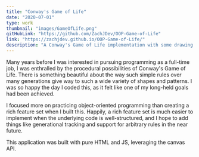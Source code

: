 ```yaml
---
title: "Conway's Game of Life"
date: "2020-07-01"
type: work
thumbnail: "images/GameOfLife.png"
gitHubLink: "https://github.com/ZachJDev/OOP-Game-of-Life"
link: "https://zachjdev.github.io/OOP-Game-of-Life/"
description: "A Conway's Game of Life implementation with some drawing capability."
---
```


Many years before I was interested in pursuing programming as a full-time job, I was enthralled by the procedural possibilities of Conway's Game of Life. There is something beautiful about the way such simple rules over many generations give way to such a wide variety of shapes and patterns. I was so happy the day I coded this, as it felt like one of my long-held goals had been achieved.

I focused more on practicing object-oriented programming than creating a rich feature set when I built this. Happily, a rich feature set is much easier to implement when the underlying code is well-structured, and I hope to add things like generational tracking and support for arbitrary rules in the near future.

This application was built with pure HTML and JS, leveraging the canvas API.
